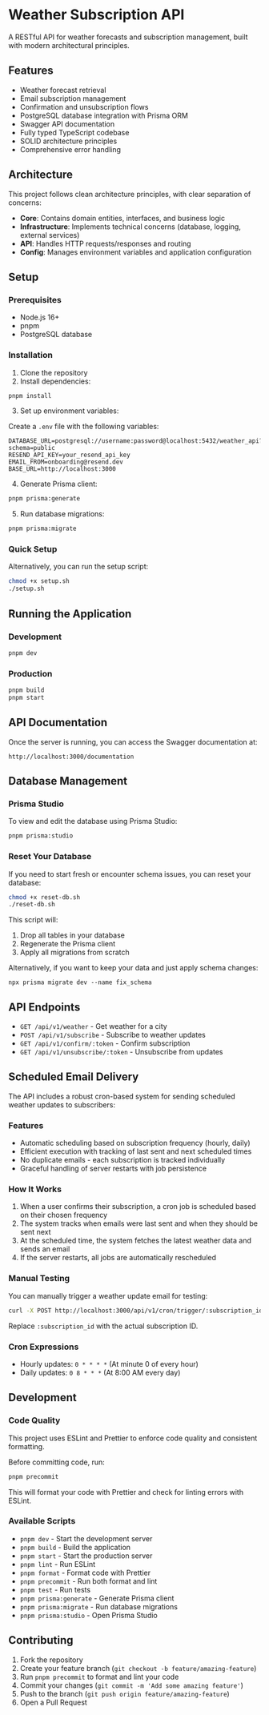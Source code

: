 # Weather Subscription API

A RESTful API for weather forecasts and subscription management, built with modern architectural principles.

## Features

- Weather forecast retrieval
- Email subscription management
- Confirmation and unsubscription flows
- PostgreSQL database integration with Prisma ORM
- Swagger API documentation
- Fully typed TypeScript codebase
- SOLID architecture principles
- Comprehensive error handling

## Architecture

This project follows clean architecture principles, with clear separation of concerns:

- **Core**: Contains domain entities, interfaces, and business logic
- **Infrastructure**: Implements technical concerns (database, logging, external services)
- **API**: Handles HTTP requests/responses and routing
- **Config**: Manages environment variables and application configuration

## Setup

### Prerequisites

- Node.js 16+
- pnpm
- PostgreSQL database

### Installation

1. Clone the repository
2. Install dependencies:

```bash
pnpm install
```

3. Set up environment variables:

Create a `.env` file with the following variables:

```
DATABASE_URL=postgresql://username:password@localhost:5432/weather_api?schema=public
RESEND_API_KEY=your_resend_api_key
EMAIL_FROM=onboarding@resend.dev
BASE_URL=http://localhost:3000
```

4. Generate Prisma client:

```bash
pnpm prisma:generate
```

5. Run database migrations:

```bash
pnpm prisma:migrate
```

### Quick Setup

Alternatively, you can run the setup script:

```bash
chmod +x setup.sh
./setup.sh
```

## Running the Application

### Development

```bash
pnpm dev
```

### Production

```bash
pnpm build
pnpm start
```

## API Documentation

Once the server is running, you can access the Swagger documentation at:

```
http://localhost:3000/documentation
```

## Database Management

### Prisma Studio

To view and edit the database using Prisma Studio:

```bash
pnpm prisma:studio
```

### Reset Your Database

If you need to start fresh or encounter schema issues, you can reset your database:

```bash
chmod +x reset-db.sh
./reset-db.sh
```

This script will:
1. Drop all tables in your database
2. Regenerate the Prisma client
3. Apply all migrations from scratch

Alternatively, if you want to keep your data and just apply schema changes:

```
npx prisma migrate dev --name fix_schema
```

## API Endpoints

- `GET /api/v1/weather` - Get weather for a city
- `POST /api/v1/subscribe` - Subscribe to weather updates
- `GET /api/v1/confirm/:token` - Confirm subscription
- `GET /api/v1/unsubscribe/:token` - Unsubscribe from updates

## Scheduled Email Delivery

The API includes a robust cron-based system for sending scheduled weather updates to subscribers:

### Features

- Automatic scheduling based on subscription frequency (hourly, daily)
- Efficient execution with tracking of last sent and next scheduled times
- No duplicate emails - each subscription is tracked individually
- Graceful handling of server restarts with job persistence

### How It Works

1. When a user confirms their subscription, a cron job is scheduled based on their chosen frequency
2. The system tracks when emails were last sent and when they should be sent next
3. At the scheduled time, the system fetches the latest weather data and sends an email
4. If the server restarts, all jobs are automatically rescheduled

### Manual Testing

You can manually trigger a weather update email for testing:

```bash
curl -X POST http://localhost:3000/api/v1/cron/trigger/:subscription_id
```

Replace `:subscription_id` with the actual subscription ID.

### Cron Expressions

- Hourly updates: `0 * * * *` (At minute 0 of every hour)
- Daily updates: `0 8 * * *` (At 8:00 AM every day)

## Development

### Code Quality

This project uses ESLint and Prettier to enforce code quality and consistent formatting.

Before committing code, run:

```bash
pnpm precommit
```

This will format your code with Prettier and check for linting errors with ESLint.

### Available Scripts

- `pnpm dev` - Start the development server
- `pnpm build` - Build the application
- `pnpm start` - Start the production server
- `pnpm lint` - Run ESLint
- `pnpm format` - Format code with Prettier
- `pnpm precommit` - Run both format and lint
- `pnpm test` - Run tests
- `pnpm prisma:generate` - Generate Prisma client
- `pnpm prisma:migrate` - Run database migrations
- `pnpm prisma:studio` - Open Prisma Studio

## Contributing

1. Fork the repository
2. Create your feature branch (`git checkout -b feature/amazing-feature`)
3. Run `pnpm precommit` to format and lint your code
4. Commit your changes (`git commit -m 'Add some amazing feature'`)
5. Push to the branch (`git push origin feature/amazing-feature`)
6. Open a Pull Request
